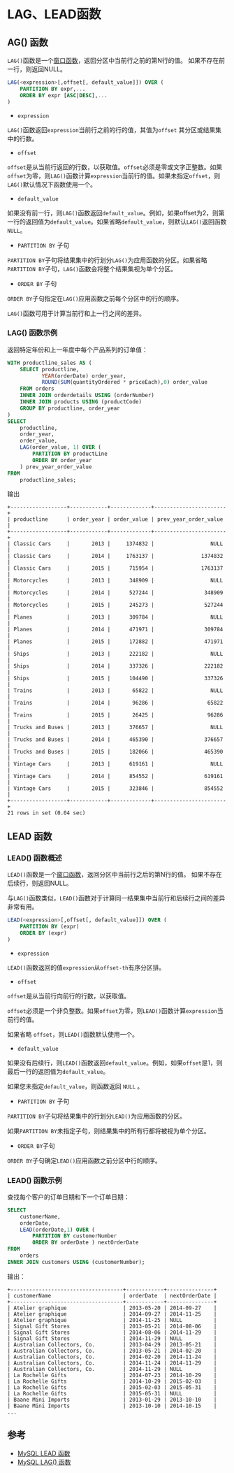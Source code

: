 # LAG、LEAD函数

## AG() 函数

`LAG()`函数是一个[窗口函数](https://www.begtut.com/mysql/mysql-window-functions.html)，返回分区中当前行之前的第N行的值。 如果不存在前一行，则返回NULL。

```sql
LAG(<expression>[,offset[, default_value]]) OVER (
    PARTITION BY expr,...
    ORDER BY expr [ASC|DESC],...
) 
```

- `expression`

`LAG()`函数返回`expression`当前行之前的行的值，其值为`offset` 其分区或结果集中的行数。

- `offset`

`offset`是从当前行返回的行数，以获取值。`offset`必须是零或文字正整数。如果`offset`为零，则`LAG()`函数计算`expression`当前行的值。如果未指定`offset`，则`LAG()`默认情况下函数使用一个。

- `default_value`

如果没有前一行，则`LAG()`函数返回`default_value`。例如，如果offset为2，则第一行的返回值为`default_value`。如果省略`default_value`，则默认`LAG()`返回函数`NULL`。

- `PARTITION BY` 子句

`PARTITION BY`子句将结果集中的行划分`LAG()`为应用函数的分区。如果省略`PARTITION BY`子句，`LAG()`函数会将整个结果集视为单个分区。

- `ORDER BY` 子句

`ORDER BY`子句指定在`LAG()`应用函数之前每个分区中的行的顺序。

`LAG()`函数可用于计算当前行和上一行之间的差异。

### LAG() 函数示例

返回特定年份和上一年度中每个产品系列的订单值：

```sql
WITH productline_sales AS (
    SELECT productline,
           YEAR(orderDate) order_year,
           ROUND(SUM(quantityOrdered * priceEach),0) order_value
    FROM orders
    INNER JOIN orderdetails USING (orderNumber)
    INNER JOIN products USING (productCode)
    GROUP BY productline, order_year
)
SELECT
    productline, 
    order_year, 
    order_value,
    LAG(order_value, 1) OVER (
        PARTITION BY productLine
        ORDER BY order_year
    ) prev_year_order_value
FROM 
    productline_sales; 
```

输出

```
+------------------+------------+-------------+-----------------------+
| productline      | order_year | order_value | prev_year_order_value |
+------------------+------------+-------------+-----------------------+
| Classic Cars     |       2013 |     1374832 |                  NULL |
| Classic Cars     |       2014 |     1763137 |               1374832 |
| Classic Cars     |       2015 |      715954 |               1763137 |
| Motorcycles      |       2013 |      348909 |                  NULL |
| Motorcycles      |       2014 |      527244 |                348909 |
| Motorcycles      |       2015 |      245273 |                527244 |
| Planes           |       2013 |      309784 |                  NULL |
| Planes           |       2014 |      471971 |                309784 |
| Planes           |       2015 |      172882 |                471971 |
| Ships            |       2013 |      222182 |                  NULL |
| Ships            |       2014 |      337326 |                222182 |
| Ships            |       2015 |      104490 |                337326 |
| Trains           |       2013 |       65822 |                  NULL |
| Trains           |       2014 |       96286 |                 65822 |
| Trains           |       2015 |       26425 |                 96286 |
| Trucks and Buses |       2013 |      376657 |                  NULL |
| Trucks and Buses |       2014 |      465390 |                376657 |
| Trucks and Buses |       2015 |      182066 |                465390 |
| Vintage Cars     |       2013 |      619161 |                  NULL |
| Vintage Cars     |       2014 |      854552 |                619161 |
| Vintage Cars     |       2015 |      323846 |                854552 |
+------------------+------------+-------------+-----------------------+
21 rows in set (0.04 sec)
```

##  LEAD 函数

###  LEAD() 函数概述

`LEAD()`函数是一个[窗口函数](https://www.begtut.com/mysql/mysql-window-functions.html)，返回分区中当前行之后的第N行的值。 如果不存在后续行，则返回NULL。

与`LAG()`函数类似，`LEAD()`函数对于计算同一结果集中当前行和后续行之间的差异非常有用。

```sql
LEAD(<expression>[,offset[, default_value]]) OVER (
    PARTITION BY (expr)
    ORDER BY (expr)
) 
```

- `expression`

`LEAD()`函数返回的值`expression`从`offset-th`有序分区排。

- `offset`

`offset`是从当前行向前行的行数，以获取值。

`offset`必须是一个非负整数。如果`offset`为零，则`LEAD()`函数计算`expression`当前行的值。

如果省略 `offset`，则`LEAD()`函数默认使用一个。

- `default_value`

如果没有后续行，则`LEAD()`函数返回`default_value`。例如，如果`offset`是1，则最后一行的返回值为`default_value`。

如果您未指定`default_value`，则函数返回 `NULL` 。

- `PARTITION BY` 子句

`PARTITION BY`子句将结果集中的行划分`LEAD()`为应用函数的分区。

如果`PARTITION BY`未指定子句，则结果集中的所有行都将被视为单个分区。

- `ORDER BY`子句

`ORDER BY`子句确定`LEAD()`应用函数之前分区中行的顺序。

### LEAD() 函数示例

查找每个客户的订单日期和下一个订单日期：

```sql
SELECT 
    customerName,
    orderDate,
    LEAD(orderDate,1) OVER (
        PARTITION BY customerNumber
        ORDER BY orderDate ) nextOrderDate
FROM 
    orders
INNER JOIN customers USING (customerNumber); 
```

输出：

```
+------------------------------------+------------+---------------+
| customerName                       | orderDate  | nextOrderDate |
+------------------------------------+------------+---------------+
| Atelier graphique                  | 2013-05-20 | 2014-09-27    |
| Atelier graphique                  | 2014-09-27 | 2014-11-25    |
| Atelier graphique                  | 2014-11-25 | NULL          |
| Signal Gift Stores                 | 2013-05-21 | 2014-08-06    |
| Signal Gift Stores                 | 2014-08-06 | 2014-11-29    |
| Signal Gift Stores                 | 2014-11-29 | NULL          |
| Australian Collectors, Co.         | 2013-04-29 | 2013-05-21    |
| Australian Collectors, Co.         | 2013-05-21 | 2014-02-20    |
| Australian Collectors, Co.         | 2014-02-20 | 2014-11-24    |
| Australian Collectors, Co.         | 2014-11-24 | 2014-11-29    |
| Australian Collectors, Co.         | 2014-11-29 | NULL          |
| La Rochelle Gifts                  | 2014-07-23 | 2014-10-29    |
| La Rochelle Gifts                  | 2014-10-29 | 2015-02-03    |
| La Rochelle Gifts                  | 2015-02-03 | 2015-05-31    |
| La Rochelle Gifts                  | 2015-05-31 | NULL          |
| Baane Mini Imports                 | 2013-01-29 | 2013-10-10    |
| Baane Mini Imports                 | 2013-10-10 | 2014-10-15    |
...
```



## 参考

- <a href="https://www.begtut.com/mysql/mysql-lead-function.html" target="_blank">MySQL LEAD 函数</a>
- <a href="https://www.begtut.com/mysql/mysql-lag-function.html" target="_blank">MySQL LAG() 函数</a> 

